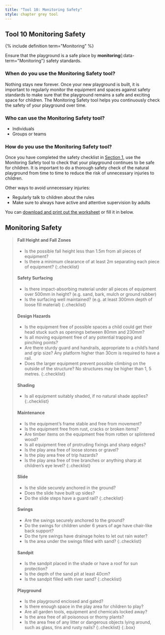 ```yaml
---
title: "Tool 10: Monitoring Safety"
style: chapter grey tool
---
```


## **Tool 10** Monitoring Safety

{% include definition term="Monitoring" %}

Ensure that the playground is a safe place by **monitoring**{:data-term="Monitoring"} safety standards.

### When do you use the Monitoring Safety tool?

Nothing stays new forever. Once your new playground is built, it is important to regularly monitor the equipment and spaces against safety standards to make sure that the playground remains a safe and exciting space for children. The Monitoring Safety tool helps you continuously check the safety of your playground over time.

### Who can use the Monitoring Safety tool?

-   Individuals
-   Groups or teams

### How do you use the Monitoring Safety tool?

Once you have completed the safety checklist in [Section 1](01.html#playground-safety), use the Monitoring Safety tool to check that your playground continues to be safe for children. It is important to do a thorough safety check of the natural playground from time to time to reduce the risk of unnecessary injuries to children.

Other ways to avoid unnecessary injuries:

-   Regularly talk to children about the rules
-   Make sure to always have active and attentive supervision by adults

You can [download and print out the worksheet](aw-safety-checklist) or fill it in below.

## Monitoring Safety

> #### Fall Height and Fall Zones
> 
> - Is the possible fall height less than 1.5m from all pieces of equipment?
> - Is there a minimum clearance of at least 2m separating each piece of equipment?
> {:.checklist}
> 
> #### Safety Surfacing
> 
> - Is there impact-absorbing material under all pieces of equipment over 500mm in height? (e.g. sand, bark, mulch or ground rubber)
> - Is the surfacing well maintained? (e.g. at least 300mm depth of loose fill material)
> {:.checklist}
> 
> #### Design Hazards
> 
> - Is the equipment free of possible spaces a child could get their head stuck such as openings between 80mm and 230mm?
> - Is all moving equipment free of any potential trapping and pinching points?
> - Are there sturdy guard and handrails, appropriate to a child’s hand and grip size? Any platform higher than 30cm is required to have a rail.
> - Does the larger equipment prevent possible climbing on the outside of the structure? No structures may be higher than 1, 5 metres.
> {:.checklist}
> 
> #### Shading
> 
> - Is all equipment suitably shaded, if no natural shade applies?
> {:.checklist}
> 
> #### Maintenance
> 
> - Is the equipment’s frame stable and free from movement?
> - Is the equipment free from rust, cracks or broken items?
> - Are timber items on the equipment free from rotten or splintered wood?
> - Is all equipment free of protruding fixings and sharp edges?
> - Is the play area free of loose stones or gravel?
> - Is the play area free of trip hazards?
> - Is the play area free of tree branches or anything sharp at children’s eye level?
> {:.checklist}
> 
> #### Slide
> 
> - Is the slide securely anchored in the ground?
> - Does the slide have built up sides?
> - Do the slide steps have a guard rail?
> {:.checklist}
> 
> #### Swings
> 
> - Are the swings securely anchored to the ground?
> - Do the swings for children under 6 years of age have chair-like back support?
> - Do the tyre swings have drainage holes to let out rain water?
> - Is the area under the swings filled with sand?
> {:.checklist}
> 
> #### Sandpit
> 
> - Is the sandpit placed in the shade or have a roof for sun protection?
> - Is the depth of the sand pit at least 40cm?
> - Is the sandpit filled with river sand?
> {:.checklist}
> 
> #### Playground
> 
> - Is the playground enclosed and gated?
> - Is there enough space in the play area for children to play?
> - Are all garden tools, equipment and chemicals locked away?
> - Is the area free of all poisonous or thorny plants?
> - Is the area free of any litter or dangerous objects lying around, such as glass, tins and rusty nails?
> {:.checklist}
{:.box}
